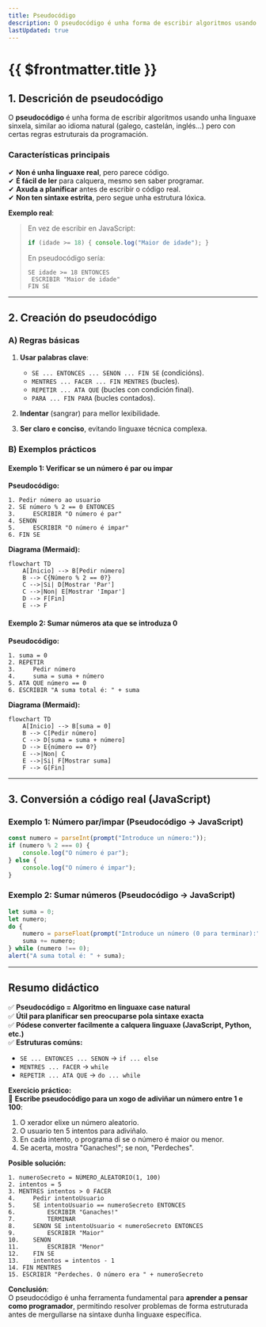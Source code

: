 ```yaml
---
title: Pseudocódigo
description: O pseudocódigo é unha forma de escribir algoritmos usando unha linguaxe sinxela, similar ao idioma natural. 
lastUpdated: true
---
```


# {{ $frontmatter.title }}

## **1. Descrición de pseudocódigo**  

O **pseudocódigo** é unha forma de escribir algoritmos usando unha linguaxe sinxela, similar ao idioma natural (galego, castelán, inglés...) pero con certas regras estruturais da programación.  

### **Características principais**  
✔ **Non é unha linguaxe real**, pero parece código.  
✔ **É fácil de ler** para calquera, mesmo sen saber programar.  
✔ **Axuda a planificar** antes de escribir o código real.  
✔ **Non ten sintaxe estrita**, pero segue unha estrutura lóxica.  

**Exemplo real**:  
> En vez de escribir en JavaScript:  
> ```javascript
> if (idade >= 18) { console.log("Maior de idade"); }
> ```
> En pseudocódigo sería:  
> ```
> SE idade >= 18 ENTONCES
>  ESCRIBIR "Maior de idade"
> FIN SE
> ```

---

## **2. Creación do pseudocódigo**  

### **A) Regras básicas**  
1. **Usar palabras clave**:  
   - `SE ... ENTONCES ... SENON ... FIN SE` (condicións).  
   - `MENTRES ... FACER ... FIN MENTRES` (bucles).  
   - `REPETIR ... ATA QUE` (bucles con condición final).  
   - `PARA ... FIN PARA` (bucles contados).  

2. **Indentar** (sangrar) para mellor lexibilidade.  
3. **Ser claro e conciso**, evitando linguaxe técnica complexa.  

### **B) Exemplos prácticos**  

#### **Exemplo 1: Verificar se un número é par ou impar**  
**Pseudocódigo:**  
```
1. Pedir número ao usuario
2. SE número % 2 == 0 ENTONCES
3.     ESCRIBIR "O número é par"
4. SENON
5.     ESCRIBIR "O número é impar"
6. FIN SE
```
**Diagrama (Mermaid):**  
```mermaid
flowchart TD
    A[Inicio] --> B[Pedir número]
    B --> C{Número % 2 == 0?}
    C -->|Si| D[Mostrar 'Par']
    C -->|Non| E[Mostrar 'Impar']
    D --> F[Fin]
    E --> F
```

#### **Exemplo 2: Sumar números ata que se introduza 0**  
**Pseudocódigo:**  
```
1. suma = 0
2. REPETIR
3.     Pedir número
4.     suma = suma + número
5. ATA QUE número == 0
6. ESCRIBIR "A suma total é: " + suma
```
**Diagrama (Mermaid):**  
```mermaid
flowchart TD
    A[Inicio] --> B[suma = 0]
    B --> C[Pedir número]
    C --> D[suma = suma + número]
    D --> E{número == 0?}
    E -->|Non| C
    E -->|Si| F[Mostrar suma]
    F --> G[Fin]
```

---

## **3. Conversión a código real (JavaScript)**  

### **Exemplo 1: Número par/impar (Pseudocódigo → JavaScript)**  
```javascript
const numero = parseInt(prompt("Introduce un número:"));
if (numero % 2 === 0) {
    console.log("O número é par");
} else {
    console.log("O número é impar");
}
```

### **Exemplo 2: Sumar números (Pseudocódigo → JavaScript)**  
```javascript
let suma = 0;
let numero;
do {
    numero = parseFloat(prompt("Introduce un número (0 para terminar):"));
    suma += numero;
} while (numero !== 0);
alert("A suma total é: " + suma);
```

---

## **Resumo didáctico**  

✅ **Pseudocódigo = Algoritmo en linguaxe case natural**  
✅ **Útil para planificar sen preocuparse pola sintaxe exacta**  
✅ **Pódese converter facilmente a calquera linguaxe (JavaScript, Python, etc.)**  
✅ **Estruturas comúns:**  
   - `SE ... ENTONCES ... SENON` → `if ... else`  
   - `MENTRES ... FACER` → `while`  
   - `REPETIR ... ATA QUE` → `do ... while`  

**Exercicio práctico:**  
🔹 **Escribe pseudocódigo para un xogo de adiviñar un número entre 1 e 100**:  
1. O xerador elixe un número aleatorio.  
2. O usuario ten 5 intentos para adiviñalo.  
3. En cada intento, o programa di se o número é maior ou menor.  
4. Se acerta, mostra "Ganaches!"; se non, "Perdeches".  

**Posible solución:**  
```
1. numeroSecreto = NÚMERO_ALEATORIO(1, 100)
2. intentos = 5
3. MENTRES intentos > 0 FACER
4.     Pedir intentoUsuario
5.     SE intentoUsuario == numeroSecreto ENTONCES
6.         ESCRIBIR "Ganaches!"
7.         TERMINAR
8.     SENON SE intentoUsuario < numeroSecreto ENTONCES
9.         ESCRIBIR "Maior"
10.    SENON
11.        ESCRIBIR "Menor"
12.    FIN SE
13.    intentos = intentos - 1
14. FIN MENTRES
15. ESCRIBIR "Perdeches. O número era " + numeroSecreto
```

**Conclusión**:  
O pseudocódigo é unha ferramenta fundamental para **aprender a pensar como programador**, permitindo resolver problemas de forma estruturada antes de mergullarse na sintaxe dunha linguaxe específica.